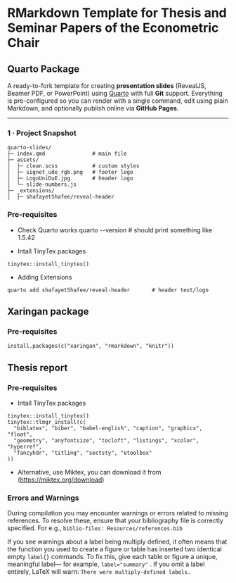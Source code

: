 # RMarkdown Template for Thesis and Seminar Papers of the Econometric Chair




## Quarto Package 

A ready-to-fork template for creating **presentation slides** (RevealJS, Beamer PDF, or PowerPoint) using [Quarto](https://quarto.org/docs/get-started/) with full **Git** support. Everything is pre-configured so you can render with a single command, edit using plain Markdown, and optionally publish online via **GitHub Pages**.

---

### 1 · Project Snapshot

```text
quarto-slides/
├─ index.qmd               # main file
├─ assets/
│  ├─ clean.scss           # custom styles
│  ├─ signet_ude_rgb.png   # footer logo
│  ├─ LogoUniDuE.jpg       # header logo
│  └─ slide-numbers.js
├─ _extensions/
│  ├─ shafayetShafee/reveal-header
```


### Pre-requisites 


- Check Quarto works 
quarto --version   # should print something like 1.5.42

- Intall TinyTex packages
```
tinytex::install_tinytex()
```
- Adding Extensions
```
quarto add shafayetShafee/reveal-header       # header text/logo
```


## Xaringan package

### Pre-requisites 
```
install.packages(c("xaringan", "rmarkdown", "knitr"))
```

## Thesis report

### Pre-requisites 

- Intall TinyTex packages
```
tinytex::install_tinytex()
tinytex::tlmgr_install(c(
  "biblatex", "biber", "babel-english", "caption", "graphicx", "float",
  "geometry", "anyfontsize", "tocloft", "listings", "xcolor", "hyperref",
  "fancyhdr", "titling", "sectsty", "etoolbox"
))
```

- Alternative, use Miktex, you can download it from (https://miktex.org/download)

### Errors and Warnings

During compilation you may encounter warnings or errors related to missing references.  To resolve these, ensure that your bibliography file is correctly specified. For e.g., `biblio-files: Resources/references.bib`

If you see warnings about a label being multiply defined, it often means that the function you used to create a figure or table has inserted two identical empty `label{}` commands. To fix this, give each table or figure a unique, meaningful label— for example, `label="summary"` . If you omit a label entirely, LaTeX will warn: `There were multiply-defined labels.`
